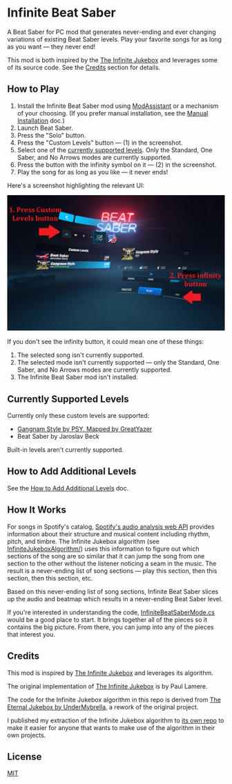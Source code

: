 # Infinite Beat Saber

A Beat Saber for PC mod that generates never-ending and ever changing variations of existing Beat Saber levels. Play your favorite songs for as long as you want &mdash; they never end!

This mod is both inspired by the [The Infinite Jukebox](https://musicmachinery.com/2012/11/12/the-infinite-jukebox/) and leverages some of its source code. See the [Credits](#credits) section for details.

## How to Play

1. Install the Infinite Beat Saber mod using [ModAssistant](https://github.com/Assistant/ModAssistant/releases/) or a mechanism of your choosing. (If you prefer manual installation, see the [Manual Installation](./docs/manual-installation.md) doc.)
2. Launch Beat Saber.
3. Press the "Solo" button.
4. Press the "Custom Levels" button &mdash; (1) in the screenshot.
5. Select one of the [currently supported levels](#currently-supported-levels). Only the Standard, One Saber, and No Arrows modes are currently supported.
6. Press the button with the infinity symbol on it &mdash; (2) in the screenshot.
7. Play the song for as long as you like &mdash; it never ends!

Here's a screenshot highlighting the relevant UI:

![Screenshot highlighting the Custom Levels and infinity buttons](./docs/interface-intro.png)

If you don't see the infinity button, it could mean one of these things:
1. The selected song isn't currently supported.
2. The selected mode isn't currently supported &mdash; only the Standard, One Saber, and No Arrows modes are currently supported.
3. The Infinite Beat Saber mod isn't installed.

## Currently Supported Levels

Currently only these custom levels are supported:
- [Gangnam Style by PSY. Mapped by GreatYazer](https://bsaber.com/songs/141/)
- Beat Saber by Jaroslav Beck

Built-in levels aren't currently supported.

## How to Add Additional Levels

See the [How to Add Additional Levels](./docs/how-to-add-additional-levels.md) doc.

## How It Works

For songs in Spotify's catalog, [Spotify's audio analysis web API](https://developer.spotify.com/documentation/web-api/reference/get-audio-analysis) provides information about their structure and musical content including rhythm, pitch, and timbre. The Infinite Jukebox algorithm (see [InfiniteJukeboxAlgorithm/](./InfiniteBeatSaber/InfiniteJukeboxAlgorithm/)) uses this information to figure out which sections of the song are so similar that it can jump the song from one section to the other without the listener noticing a seam in the music. The result is a never-ending list of song sections &mdash; play this section, then this section, then this section, etc.

Based on this never-ending list of song sections, Infinite Beat Saber slices up the audio and beatmap which results in a never-ending Beat Saber level.

If you're interested in understanding the code, [InfiniteBeatSaberMode.cs](./InfiniteBeatSaber/InfiniteBeatSaberMode.cs) would be a good place to start. It brings together all of the pieces so it contains the big picture. From there, you can jump into any of the pieces that interest you.

## Credits

This mod is inspired by [The Infinite Jukebox](https://musicmachinery.com/2012/11/12/the-infinite-jukebox/) and leverages its algorithm.

The original implementation of [The Infinite Jukebox](https://musicmachinery.com/2012/11/12/the-infinite-jukebox/) is by Paul Lamere.

The code for the Infinite Jukebox algorithm in this repo is derived from [The Eternal Jukebox by UnderMybrella](https://github.com/UnderMybrella/EternalJukebox/), a rework of the original project.

I published my extraction of the Infinite Jukebox algorithm to [its own repo](https://github.com/rigdern/InfiniteJukeboxAlgorithm) to make it easier for anyone that wants to make use of the algorithm in their own projects.

## License

[MIT](./LICENSE)
